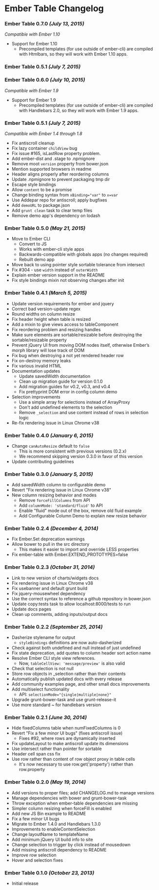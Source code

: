 # Ember Table Changelog

### Ember Table 0.7.0 _(July 13, 2015)_

_Compatible with Ember 1.10_

* Support for Ember 1.10
    * Precompiled templates (for use outside of ember-cli) are
      compiled with Htmlbars, so they will work with
      Ember 1.10 apps.

### Ember Table 0.5.1 _(July 7, 2015)_

### Ember Table 0.6.0 _(July 10, 2015)_

_Compatible with Ember 1.9_

* Support for Ember 1.9
    * Precompiled templates (for use outside of ember-cli) are
      compiled with Handlebars 2.0, so they will work with
      Ember 1.9 apps.

### Ember Table 0.5.1 _(July 7, 2015)_

_Compatible with Ember 1.4 through 1.8_

* Fix antiscroll cleanup
* Fix lazy container `childView` bug
* Fix issue #165, isLastRow property problem.
* Add ember-dist and .stage to .npmignore
* Remove moot `version` property from bower.json
* Mention supported browsers in readme
* Header aligns properly after reordering columns
* Update .npmignore to prevent packaging tmp dir
* Escape style bindings
* Allow `content` to be a promise
* Change binding syntax from `xBinding="var"` to `x=var`
* Use Addepar repo for antiscroll; apply bugfixes
* Add `demoURL` to package.json
* Add `grunt clean` task to clear temp files
* Remove demo app's dependency on lodash

### Ember Table 0.5.0 _(May 21, 2015)_

* Move to Ember CLI
  * Convert to JS
  * Works with ember-cli style apps
  * Backwards-compatible with globals apps (no changes required)
  * Rebuilt demo app
* Move back to using pointer style sortable tolerance from intersect
* Fix #304 - use `width` instead of `outerWidth`
* Explain ember version support in the README
* Fix style bindings mixin not observing changes after init

### Ember Table 0.4.1 _(March 5, 2015)_

* Update version requirements for ember and jquery
* Correct bad version-update regex
* Round widths on column resize
* Fix header height when table is resized
* Add a mixin to give views access to tableComponent
* Fix reordering problem and resizing handles
* Make sure elements are sortable/resizable before destroying the
  sortable/resizable property
* Prevent jQuery UI from moving DOM nodes itself, otherwise Ember’s morph
  library will lose track of DOM
* Fix bug when destroying a not yet rendered header row
* Fix on-destroy memory leaks
* Fix various invalid HTML
* Documentation updates
  * Update savedWidth documentation
  * Clean up migration guide for version 0.1.0
  * Add migration guides for v0.2, v0.3, and v0.4
  * Fix prettyprint DOM error in config column demo
* Selection improvements
  * Use a simple array for selections instead of ArrayProxy
  * Don't add undefined elements to the selection
  * Remove `_selection` and use content instead of rows in selection logic
* Re-fix rendering issue in Linux Chrome v38

### Ember Table 0.4.0 _(January 6, 2015)_

* Change `canAutoResize` default to `false`
  * This is more consistent with previous versions (0.2.x)
  * We recommend skipping version 0.3.0 in favor of this version
* Update contributing guidelines

### Ember Table 0.3.0 _(January 5, 2015)_

* Add savedWidth column to configurable demo
* Revert "Fix rendering issue in Linux Chrome v38"
* New column resizing behavior and modes
  * Remove `forceFillColumns` from API
  * Add `columnMode: 'standard/fluid'` to API
  * Enable "fluid" mode out of the box, remove old fluid example
  * Add Configurable Column Demo to explain new resize behavior

### Ember Table 0.2.4 _(December 4, 2014)_

* Fix Ember.Set deprecation warnings
* Allow bower to pull in the src directory
  * This makes it easier to import and override LESS properties
* Fix ember-table with Ember.EXTEND_PROTOTYPES=false

### Ember Table 0.2.3 _(October 31, 2014)_

* Link to new version of charts/widgets docs
* Fix rendering issue in Linux Chrome v38
* Fix usebanner and default grunt build
* Fix jquery-mousewheel dependency
* Use the correct syntax to reference a github repository in bower.json
* Update copy:tests task to allow localhost:8000/tests to run
* Update docs pages
* Clean up comments, adding inputs/output docs

### Ember Table 0.2.2 _(September 25, 2014)_

* Dasherize stylename for output
  * `styleBindings` definitions are now auto-dasherized
* Check against both undefined and null instead of just undefined
* Fix state deprecation, add quotes to column header sort action name
* Resolve Ember CLI style view references.
  * Now, `tableCellView: 'message/preview'` is also valid
* Check that selection is not null
* Store row objects in _selection rather than their contents
* Automatically publish updated docs with every release
* Add community examples page, and other small docs improvements
* Add multiselect functionality
  * API: `selectionMode="{single|multiple|none}"`
* Upgrade grunt-bower-task and use grunt-release-it
* Use more standard ~ for handlebars version

### Ember Table 0.2.1 _(June 30, 2014)_

* Hide fixedColumns table when numFixedColumns is 0
* Revert "Fix a few minor UI bugs" (fixes antiscroll issue)
  * Fixes #92, where rows are dynamically inserted
* Fix updateLayout to make antiscroll update its dimensions
* Use intersect rather than pointer for sortable
* Header cell span css fix
* Use row rather than content of row object proxy in table cells
  * It's now necessary to use row.get('property') rather than row.property

### Ember Table 0.2.0 _(May 19, 2014)_

* Add versions to proper files; add CHANGELOG.md to manage versions
* Manage dependencies with bower and grunt-bower-task
* Throw exception when ember-table dependencies are missing
* Simpler column resizing when forceFill is enabled
* Add new JS Bin example to README
* Fix a few minor UI bugs
* Migrate to Ember 1.4.0 and Handlebars 1.3.0
* Improvements to enableContentSelection
* Change layoutName to templateName
* Add minimum jQuery UI build info to site
* Change selection to trigger by click instead of mousedown
* Add missing antiscroll dependency to README
* Improve row selection
* Hover and selection fixes

### Ember Table 0.1.0 _(October 23, 2013)_

* Initial release


